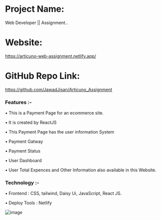 # Project Name:
Web Developer || Assignment..

# Website:
https://articuno-web-assignment.netlify.app/

# GitHub Repo Link:
https://github.com/JawadJisan/Articuno_Assignment



### Features :-

• This is a Payment Page for an ecommerce site. 

• It is created by ReactJS

• This Payment Page has the user information System

• Payment Gatway 

• Payment Status

• User Dashboard

• User Total Expences and Other Information also available in this Website. 


### Technology :-

• Frontend : CSS, tailwind, Daisy Ui, JavaScript, React JS. 

• Deploy Tools : Netlify

<!--  -->
![image](https://i.ibb.co/NttJzTN/screencapture-articuno-web-assignment-netlify-app-2022-08-02-22-03-04.png)
